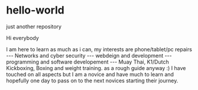 # hello-world
just another repository

Hi everybody

I am here to learn as much as i can, my interests are phone/tablet/pc repairs --- Networks and cyber security --- webdeign and development --- programming and software developement --- Muay Thai, K1/Dutch Kickboxing, Boxing and weight training. as a rough guide anyway :) 
I have touched on all aspects but I am a novice and have much to learn and hopefully one day to pass on to the next novices starting their journey.

